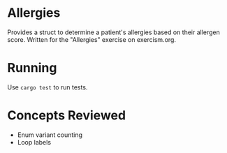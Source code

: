 # Allergies
Provides a struct to determine a patient's allergies based on their allergen score.
Written for the "Allergies" exercise on exercism.org.

# Running 
Use `cargo test` to run tests.

# Concepts Reviewed
- Enum variant counting
- Loop labels